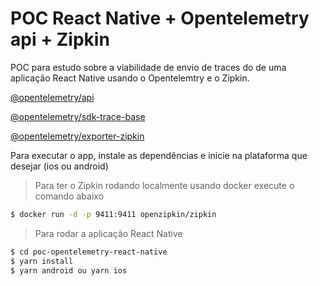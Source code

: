 # POC React Native + Opentelemetry api + Zipkin

POC para estudo sobre a viabilidade de envio de traces do de uma aplicação React Native usando o Opentelemtry e o Zipkin.

[@opentelemetry/api](https://www.npmjs.com/package/@opentelemetry/api)

[@opentelemetry/sdk-trace-base](https://www.npmjs.com/package/@opentelemetry/sdk-trace-base)

[@opentelemetry/exporter-zipkin](https://www.npmjs.com/package/@opentelemetry/exporter-zipkin)

Para executar o app, instale as dependências e inicie na plataforma que desejar (ios ou android)

> Para ter o Zipkin rodando localmente usando docker execute o comando abaixo

```bash
$ docker run -d -p 9411:9411 openzipkin/zipkin
```

> Para rodar a aplicação React Native

```bash
$ cd poc-opentelemetry-react-native
$ yarn install
$ yarn android ou yarn ios
```
